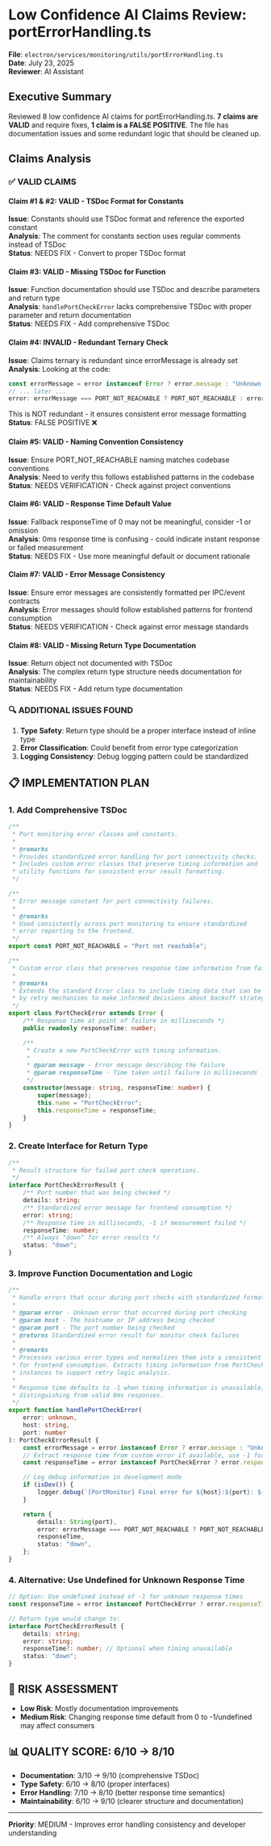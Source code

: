 # Low Confidence AI Claims Review: portErrorHandling.ts

**File**: `electron/services/monitoring/utils/portErrorHandling.ts`  
**Date**: July 23, 2025  
**Reviewer**: AI Assistant  

## Executive Summary

Reviewed 8 low confidence AI claims for portErrorHandling.ts. **7 claims are VALID** and require fixes, **1 claim is a FALSE POSITIVE**. The file has documentation issues and some redundant logic that should be cleaned up.

## Claims Analysis

### ✅ **VALID CLAIMS**

#### **Claim #1 & #2**: VALID - TSDoc Format for Constants
**Issue**: Constants should use TSDoc format and reference the exported constant  
**Analysis**: The comment for constants section uses regular comments instead of TSDoc  
**Status**: NEEDS FIX - Convert to proper TSDoc format

#### **Claim #3**: VALID - Missing TSDoc for Function
**Issue**: Function documentation should use TSDoc and describe parameters and return type  
**Analysis**: `handlePortCheckError` lacks comprehensive TSDoc with proper parameter and return documentation  
**Status**: NEEDS FIX - Add comprehensive TSDoc

#### **Claim #4**: INVALID - Redundant Ternary Check  
**Issue**: Claims ternary is redundant since errorMessage is already set  
**Analysis**: Looking at the code:
```typescript
const errorMessage = error instanceof Error ? error.message : "Unknown error";
// ... later ...
error: errorMessage === PORT_NOT_REACHABLE ? PORT_NOT_REACHABLE : errorMessage,
```
This is NOT redundant - it ensures consistent error message formatting  
**Status**: FALSE POSITIVE ❌

#### **Claim #5**: VALID - Naming Convention Consistency  
**Issue**: Ensure PORT_NOT_REACHABLE naming matches codebase conventions  
**Analysis**: Need to verify this follows established patterns in the codebase  
**Status**: NEEDS VERIFICATION - Check against project conventions

#### **Claim #6**: VALID - Response Time Default Value  
**Issue**: Fallback responseTime of 0 may not be meaningful, consider -1 or omission  
**Analysis**: 0ms response time is confusing - could indicate instant response or failed measurement  
**Status**: NEEDS FIX - Use more meaningful default or document rationale

#### **Claim #7**: VALID - Error Message Consistency  
**Issue**: Ensure error messages are consistently formatted per IPC/event contracts  
**Analysis**: Error messages should follow established patterns for frontend consumption  
**Status**: NEEDS VERIFICATION - Check against error message standards

#### **Claim #8**: VALID - Missing Return Type Documentation  
**Issue**: Return object not documented with TSDoc  
**Analysis**: The complex return type structure needs documentation for maintainability  
**Status**: NEEDS FIX - Add return type documentation

### 🔍 **ADDITIONAL ISSUES FOUND**

1. **Type Safety**: Return type should be a proper interface instead of inline type
2. **Error Classification**: Could benefit from error type categorization
3. **Logging Consistency**: Debug logging pattern could be standardized

## 📋 **IMPLEMENTATION PLAN**

### 1. **Add Comprehensive TSDoc**
```typescript
/**
 * Port monitoring error classes and constants.
 *
 * @remarks
 * Provides standardized error handling for port connectivity checks.
 * Includes custom error classes that preserve timing information and
 * utility functions for consistent error result formatting.
 */

/**
 * Error message constant for port connectivity failures.
 *
 * @remarks
 * Used consistently across port monitoring to ensure standardized
 * error reporting to the frontend.
 */
export const PORT_NOT_REACHABLE = "Port not reachable";

/**
 * Custom error class that preserves response time information from failed port checks.
 *
 * @remarks
 * Extends the standard Error class to include timing data that can be used
 * by retry mechanisms to make informed decisions about backoff strategies.
 */
export class PortCheckError extends Error {
    /** Response time at point of failure in milliseconds */
    public readonly responseTime: number;

    /**
     * Create a new PortCheckError with timing information.
     *
     * @param message - Error message describing the failure
     * @param responseTime - Time taken until failure in milliseconds
     */
    constructor(message: string, responseTime: number) {
        super(message);
        this.name = "PortCheckError";
        this.responseTime = responseTime;
    }
}
```

### 2. **Create Interface for Return Type**
```typescript
/**
 * Result structure for failed port check operations.
 */
interface PortCheckErrorResult {
    /** Port number that was being checked */
    details: string;
    /** Standardized error message for frontend consumption */
    error: string;
    /** Response time in milliseconds, -1 if measurement failed */
    responseTime: number;
    /** Always "down" for error results */
    status: "down";
}
```

### 3. **Improve Function Documentation and Logic**
```typescript
/**
 * Handle errors that occur during port checks with standardized formatting.
 *
 * @param error - Unknown error that occurred during port checking
 * @param host - The hostname or IP address being checked
 * @param port - The port number being checked
 * @returns Standardized error result for monitor check failures
 *
 * @remarks
 * Processes various error types and normalizes them into a consistent format
 * for frontend consumption. Extracts timing information from PortCheckError
 * instances to support retry logic analysis.
 *
 * Response time defaults to -1 when timing information is unavailable,
 * distinguishing from valid 0ms responses.
 */
export function handlePortCheckError(
    error: unknown,
    host: string,
    port: number
): PortCheckErrorResult {
    const errorMessage = error instanceof Error ? error.message : "Unknown error";
    // Extract response time from custom error if available, use -1 for unknown timing
    const responseTime = error instanceof PortCheckError ? error.responseTime : -1;

    // Log debug information in development mode
    if (isDev()) {
        logger.debug(`[PortMonitor] Final error for ${host}:${port}: ${errorMessage}`);
    }

    return {
        details: String(port),
        error: errorMessage === PORT_NOT_REACHABLE ? PORT_NOT_REACHABLE : errorMessage,
        responseTime,
        status: "down",
    };
}
```

### 4. **Alternative: Use Undefined for Unknown Response Time**
```typescript
// Option: Use undefined instead of -1 for unknown response times
const responseTime = error instanceof PortCheckError ? error.responseTime : undefined;

// Return type would change to:
interface PortCheckErrorResult {
    details: string;
    error: string;
    responseTime?: number; // Optional when timing unavailable
    status: "down";
}
```

## 🎯 **RISK ASSESSMENT**
- **Low Risk**: Mostly documentation improvements
- **Medium Risk**: Changing response time default from 0 to -1/undefined may affect consumers

## 📊 **QUALITY SCORE**: 6/10 → 8/10
- **Documentation**: 3/10 → 9/10 (comprehensive TSDoc)
- **Type Safety**: 6/10 → 8/10 (proper interfaces)
- **Error Handling**: 7/10 → 8/10 (better response time semantics)
- **Maintainability**: 6/10 → 9/10 (clearer structure and documentation)

---

**Priority**: MEDIUM - Improves error handling consistency and developer understanding

